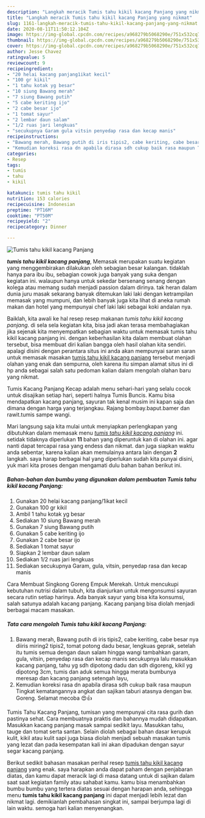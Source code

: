 ```yaml
---
description: "Langkah meracik Tumis tahu kikil kacang Panjang yang nikmat"
title: "Langkah meracik Tumis tahu kikil kacang Panjang yang nikmat"
slug: 1161-langkah-meracik-tumis-tahu-kikil-kacang-panjang-yang-nikmat
date: 2020-08-11T11:50:12.104Z
image: https://img-global.cpcdn.com/recipes/a968279b5068290e/751x532cq70/tumis-tahu-kikil-kacang-panjang-foto-resep-utama.jpg
thumbnail: https://img-global.cpcdn.com/recipes/a968279b5068290e/751x532cq70/tumis-tahu-kikil-kacang-panjang-foto-resep-utama.jpg
cover: https://img-global.cpcdn.com/recipes/a968279b5068290e/751x532cq70/tumis-tahu-kikil-kacang-panjang-foto-resep-utama.jpg
author: Jesse Chavez
ratingvalue: 5
reviewcount: 9
recipeingredient:
- "20 helai kacang panjang1ikat kecil"
- "100 gr kikil"
- "1 tahu kotak yg besar"
- "10 siung Bawang merah"
- "7 siung Bawang putih"
- "5 cabe keriting ijo"
- "2 cabe besar ijo"
- "1 tomat sayur"
- "2 lembar daun salam"
- "1/2 ruas jari lengkuas"
- "secukupnya Garam gula vitsin penyedap rasa dan kecap manis"
recipeinstructions:
- "Bawang merah, Bawang putih di iris tipis2, cabe keriting, cabe besar nya diiris miring2 tipis2, tomat potong dadu besar, lengkuas geprak, setelah itu tumis semua dengan daun salam hingga wangi tambahkan garam, gula, vitsin, penyedap rasa dan kecap manis secukupnya lalu masukkan kacang panjang, tahu yg sdh dipotong dadu dan sdh digoreng, kikil yg dipotong 3cm, tumis dan aduk semua hingga merata bumbunya meresap dan kacang panjang setengah layu,"
- "Kemudian koreksi rasa dn apabila dirasa sdh cukup baik rasa maupun Tingkat kematangannya angkat dan sajikan taburi atasnya dengan bw. Goreng. Selamat mecoba 😍👍"
categories:
- Resep
tags:
- tumis
- tahu
- kikil

katakunci: tumis tahu kikil 
nutrition: 153 calories
recipecuisine: Indonesian
preptime: "PT16M"
cooktime: "PT50M"
recipeyield: "2"
recipecategory: Dinner

---
```



![Tumis tahu kikil kacang Panjang](https://img-global.cpcdn.com/recipes/a968279b5068290e/751x532cq70/tumis-tahu-kikil-kacang-panjang-foto-resep-utama.jpg)

<b><i>tumis tahu kikil kacang panjang</i></b>, Memasak merupakan suatu kegiatan yang menggembirakan dilakukan oleh sebagian besar kalangan. tidaklah hanya para ibu ibu, sebagian cowok juga banyak yang suka dengan kegiatan ini. walaupun hanya untuk sekedar bersenang senang dengan kolega atau memang sudah menjadi passion dalam dirinya. tak heran dalam dunia juru masak sekarang banyak ditemukan laki laki dengan ketrampilan memasak yang mumpuni, dan lebih banyak juga kita lihat di aneka rumah makan dan hotel yang mempunyai chef laki laki sebagai koki andalan nya.

Baiklah, kita awali ke hal resep resep makanan <i>tumis tahu kikil kacang panjang</i>. di sela sela kegiatan kita, bisa jadi akan terasa membahagiakan jika sejenak kita menyempatkan sebagian waktu untuk memasak tumis tahu kikil kacang panjang ini. dengan keberhasilan kita dalam membuat olahan tersebut, bisa membuat diri kalian bangga oleh hasil olahan kita sendiri. apalagi disini dengan perantara situs ini anda akan mempunyai saran saran untuk memasak masakan <u>tumis tahu kikil kacang panjang</u> tersebut menjadi olahan yang enak dan sempurna, oleh karena itu simpan alamat situs ini di hp anda sebagai salah satu pedoman kalian dalam mengolah olahan baru yang nikmat.

Tumis Kacang Panjang Kecap adalah menu sehari-hari yang selalu cocok untuk disajikan setiap hari, seperti halnya Tumis Buncis. Kamu bisa mendapatkan kacang panjang, sayuran tak kenal musim ini kapan saja dan dimana dengan harga yang terjangkau. Rajang bombay.baput.bamer dan rawit.tumis sampe wangi.


Mari langsung saja kita mulai untuk menyiapkan perlengkapan yang dibutuhkan dalam memasak menu <u><i>tumis tahu kikil kacang panjang</i></u> ini. setidak tidaknya diperlukan <b>11</b> bahan yang diperuntuk kan di olahan ini. agar nanti dapat tercapai rasa yang endess dan nikmat. dan juga siapkan waktu anda sebentar, karena kalian akan memulainya antara lain dengan <b>2</b> langkah. saya harap berbagai hal yang diperlukan sudah kita punyai disini, yuk mari kita proses dengan mengamati dulu bahan bahan berikut ini.

<!--inarticleads1-->

##### Bahan-bahan dan bumbu yang digunakan dalam pembuatan Tumis tahu kikil kacang Panjang:

1. Gunakan 20 helai kacang panjang/1ikat kecil
1. Gunakan 100 gr kikil
1. Ambil 1 tahu kotak yg besar
1. Sediakan 10 siung Bawang merah
1. Gunakan 7 siung Bawang putih
1. Gunakan 5 cabe keriting ijo
1. Gunakan 2 cabe besar ijo
1. Sediakan 1 tomat sayur
1. Siapkan 2 lembar daun salam
1. Sediakan 1/2 ruas jari lengkuas
1. Sediakan secukupnya Garam, gula, vitsin, penyedap rasa dan kecap manis


Cara Membuat Singkong Goreng Empuk Merekah. Untuk mencukupi kebutuhan nutrisi dalam tubuh, kita dianjurkan untuk mengonsumsi sayuran secara rutin setiap harinya. Ada banyak sayur yang bisa kita konsumsi, salah satunya adalah kacang panjang. Kacang panjang bisa diolah menjadi berbagai macam masakan. 

<!--inarticleads2-->

##### Tata cara mengolah Tumis tahu kikil kacang Panjang:

1. Bawang merah, Bawang putih di iris tipis2, cabe keriting, cabe besar nya diiris miring2 tipis2, tomat potong dadu besar, lengkuas geprak, setelah itu tumis semua dengan daun salam hingga wangi tambahkan garam, gula, vitsin, penyedap rasa dan kecap manis secukupnya lalu masukkan kacang panjang, tahu yg sdh dipotong dadu dan sdh digoreng, kikil yg dipotong 3cm, tumis dan aduk semua hingga merata bumbunya meresap dan kacang panjang setengah layu,
1. Kemudian koreksi rasa dn apabila dirasa sdh cukup baik rasa maupun Tingkat kematangannya angkat dan sajikan taburi atasnya dengan bw. Goreng. Selamat mecoba 😍👍


Tumis Tahu Kacang Panjang, tumisan yang mempunyai cita rasa gurih dan pastinya sehat. Cara membuatnya praktis dan bahannya mudah didapatkan. Masukkan kacang panjang masak sampai sedikit layu. Masukkan tahu, tauge dan tomat serta santan. Selain diolah sebagai bahan dasar kerupuk kulit, kikil atau kulit sapi juga biasa diolah menjadi sebuah masakan tumis yang lezat dan pada kesempatan kali ini akan dipadukan dengan sayur segar kacang panjang. 

Berikut sedikit bahasan masakan perihal resep <u>tumis tahu kikil kacang panjang</u> yang enak. saya harapkan anda dapat paham dengan penjabaran diatas, dan kamu dapat meracik lagi di masa datang untuk di sajikan dalam saat saat kegiatan family atau sahabat kamu. kamu bisa menambahkan bumbu bumbu yang tertera diatas sesuai dengan harapan anda, sehingga menu <b>tumis tahu kikil kacang panjang</b> ini dapat menjadi lebih lezat dan nikmat lagi. demikianlah pembahasan singkat ini, sampai berjumpa lagi di lain waktu. semoga hari kalian menyenangkan.
